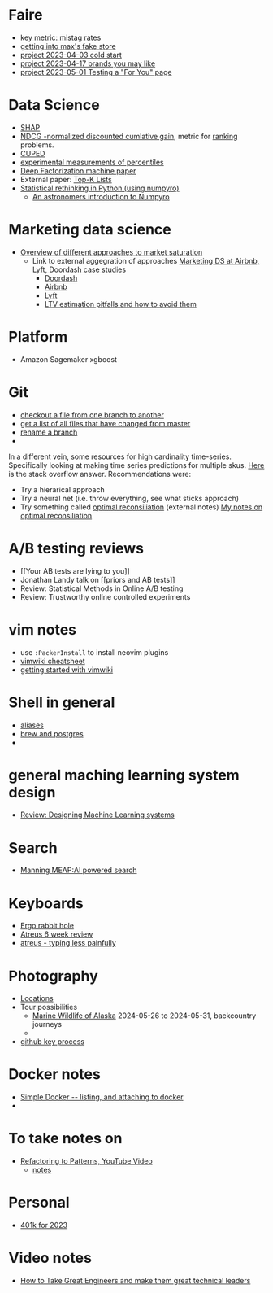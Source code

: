 # Faire
* [key metric: mistag rates](faire/mistag_rates.md)
* [getting into max's fake store](faire/fake_store.md)
* [project 2023-04-03 cold start](faire/projects/20230403_cold_start.md)
* [project 2023-04-17 brands you may like](faire/projects/20230417_bymk_retraining.md)
* [project 2023-05-01 Testing a "For You" page](faire/projects/for_you_20230501.md)


# Data Science
   * [SHAP](shap.md)
   * [NDCG -normalized discounted cumlative gain](ndcg.md), metric for [ranking](ranking) problems.
   * [CUPED](cuped.md)
   * [experimental measurements of percentiles](percentile_exp.md) 
   * [Deep Factorization machine paper](https://arxiv.org/pdf/1703.04247.pdf)
   * External paper: [Top-K Lists](https://cran.r-project.org/web/packages/TopKLists/vignettes/TopKLists.pdf)
   * [Statistical rethinking in Python (using numpyro)](https://fehiepsi.github.io/rethinking-numpyro/)
      * [An astronomers introduction to Numpyro](https://dfm.io/posts/intro-to-numpyro/)
   
# Marketing data science
   * [Overview of different approaches to market saturation](marketing/overview.md)
      * Link to external aggegration of approaches [Marketing DS at Airbnb, Lyft, Doordash case studies](https://blogboard.io/x/data-science-in-marketing-optimization/)
         * [Doordash](https://doordash.engineering/2020/07/31/optimizing-marketing-spend-with-ml/)
         * [Airbnb](https://medium.com/airbnb-engineering/growing-our-host-community-with-online-marketing-9b2302299324)
         * [Lyft](https://eng.lyft.com/lyft-marketing-automation-b43b7b7537cc)  
         * [LTV estimation pitfalls and how to avoid them](https://www.appsflyer.com/blog/measurement-analytics/overcoming-ltv-modeling-pitfalls/)
# Platform
   * Amazon Sagemaker xgboost

# Git
   * [checkout a file from one branch to another](git/move_files_between_branches.md)
   * [get a list of all files that have changed from master](git/change_from_master.md)
   * [rename a branch](git/rename_branch.md)
   * 
In a different vein, some resources for high cardinality time-series. Specifically looking at making time series predictions for multiple skus.
[Here](https://stats.stackexchange.com/questions/389291/strategies-for-time-series-forecasting-for-2000-different-products) is the stack overflow answer. Recommendations were:
- Try a hierarical approach
- Try a neural net (i.e. throw everything, see what sticks approach)
- Try something called [optimal reconsiliation](https://otexts.com/fpp2/reconciliation.html) (external notes)
[My notes on optimal reconsiliation](timeseries/optimal_reconsiliation.md)

# A/B testing reviews
   * [[Your AB tests are lying to you]]
   * Jonathan Landy talk on [[priors and AB tests]]
   * Review: Statistical Methods in Online A/B testing
   * Review: Trustworthy online controlled experiments
# vim notes
   * use `:PackerInstall` to install neovim plugins
   * [vimwiki cheatsheet](http://thedarnedestthing.com/vimwiki%20cheatsheet)
   * [getting started with vimwiki](https://blog.mague.com/?p=602)
# Shell in general
   * [aliases](aliases.md)
   * [brew and postgres](brew_and_postgres.md)
   * 
# general maching learning system design
   * [Review: Designing Machine Learning systems](review/systems/designing_ml_systems.md)
# Search
   * [Manning MEAP:AI powered search](review/search/ai_powered_search.md)
# Keyboards
   * [Ergo rabbit hole](https://blog.scottlogic.com/2020/10/09/ergo-rabbit-hole.html)
   * [Atreus 6 week review](https://www.codesections.com/blog/atreus-review/)
   * [atreus - typing less painfully](https://fpsvogel.com/posts/2021/keyboardio-atreus)
# Photography
   * [Locations](photo/locations.md)
   * Tour possibilities
      * [Marine Wildlife of Alaska](https://trips.backcountryjourneys.com/Marine-Wildlife-of-Alaska/reservations/dates/booking-20240526-20240531) 2024-05-26 to 2024-05-31, backcountry journeys
      * 
* [github key process](https://docs.github.com/en/authentication/connecting-to-github-with-ssh/generating-a-new-ssh-key-and-adding-it-to-the-ssh-agent)

# Docker notes
* [Simple Docker -- listing, and attaching to docker](docker/getting_started.md)
* 
# To take notes on
* [Refactoring to Patterns, YouTube Video](https://www.youtube.com/watch?v=_n3u5SjC7t4)
   * [notes](review/programming/refactor_to_patterns.md)
# Personal
* [401k for 2023](finance/401k_2023) 
  
  
# Video notes

- [ How to Take Great Engineers and make them great technical leaders](review/great_eng_review.md)
